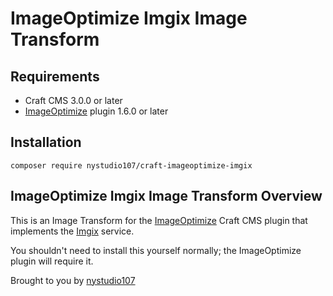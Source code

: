 # ImageOptimize Imgix Image Transform

## Requirements

* Craft CMS 3.0.0 or later
* [ImageOptimize](https://github.com/nystudio107/craft-imageoptimize) plugin 1.6.0 or later

## Installation

```
composer require nystudio107/craft-imageoptimize-imgix
```

## ImageOptimize Imgix Image Transform Overview

This is an Image Transform for the [ImageOptimize](https://github.com/nystudio107/craft-imageoptimize) Craft CMS plugin that implements the [Imgix](https://www.imgix.com/) service.

You shouldn't need to install this yourself normally; the ImageOptimize plugin will require it.

Brought to you by [nystudio107](https://nystudio107.com)

